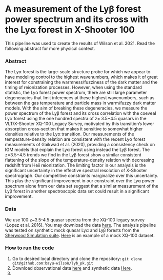 # A measurement of the Lyβ forest power spectrum and its cross with the Lyα forest in X-Shooter 100

This pipeline was used to create the results of Wilson et al. 2021. Read the following abstract for more physical context.

### Abstract
The Lyα forest is the large-scale structure probe for which we appear to have modeling control to the highest wavenumbers, which makes it of great interest for constraining the warmness/fuzziness of the dark matter and the timing of reionization processes. However, when using the standard statistic, the Lyα forest power spectrum, there are still large parameter degeneracies that limit inferences at these highest wavenumbers, such as between the gas temperature and particle mass in warm/fuzzy dark matter models. With the aim of breaking these degeneracies, we measure the power spectrum of the Lyβ forest and its cross correlation with the coeveal Lyα forest using the one hundred spectra of z= 3.5−4.5 quasars in the VLT/X-Shooter XQ-100 Legacy Survey, motivated by this transition’s lower absorption cross-section that makes it sensitive to somewhat higher densities relative to the Lyα transition. Our measurements of the temperature-density relation are consistent with the recent Lyα forest measurements of Gaikwad et al. (2020), providing a consistency check on IGM models that explain the Lyα forest using instead the Lyβ forest. The z=3.5−4.5 trends we find in the Lyβ forest show a similar consistent flattening of the slope of the temperature-density relation with decreasing redshift from Heii reionization. The limiting factor in our analysis is the significant uncertainty in the effective spectral resolution of X-Shooter spectrograph.  Our competitive constraints marginalize over this uncertainty. This plus the significant improvement in our constraint over the Lyα power spectrum alone from our data set suggest that a similar measurement of the Lyβ forest in another spectroscopic data set could result in a significant improvement.

### Data
We use 100 z~3.5-4.5 quasar spectra from the XQ-100 legacy survey (Lopez et al. 2016). You may download the data [here](https://www.dropbox.com/sh/eijuc5jhg4olo0x/AAAGRMf110uiSAe49L3_RJ7Ga?dl=0).
The analysis pipeline was tested on synthetic mock quasar Lyα and Lyβ forests from the [Sherwood Simulation suite](https://www.nottingham.ac.uk/astronomy/sherwood/). [Here](https://www.dropbox.com/sh/c4zr9pbd5zg8i8d/AADp6uloIl6nBWEOmGcwir2Oa?dl=0) is an example of a mock XQ-100 dataset.

### How to run the code
1) Go to desired local directory and clone the repository: `git clone git@github.com:bayu-wilson/lyb_pk.git`
2) Download observational data [here](https://www.dropbox.com/sh/eijuc5jhg4olo0x/AAAGRMf110uiSAe49L3_RJ7Ga?dl=0) and synthetic data [Here](https://www.dropbox.com/sh/c4zr9pbd5zg8i8d/AADp6uloIl6nBWEOmGcwir2Oa?dl=0). 
3)
